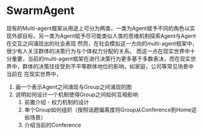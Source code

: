 # SwarmAgent

现有的Multi-agent框架从用途上可分为两类，一类为Agent赋予不同的角色以实现外部目标，另一类为Agent赋予尽可能类似人类的思维机制探索Agent与Agent在交互之间涌现出的社会表现
然而，在社会模拟这一方向的multi-agent框架中，很少有人关注群体的决策行为与个体权力分配的关系。
而这一点在现实世界中十分重要，当前的multi-agent框架在进行决策行为更多基于多数表决，而在现实世界中，群体的决策往往受到不平等群体地位的影响，如家庭，公司等常见场景中
当前在
在现实世界中，

1. 画一个表示Agent之间涌现与Group之间涌现的图
2. 说明如何设计一个机制使得Group之间如何互相影响
   1. 前置介绍 - 权力机制的设计
   2. 单个Group如何组织（按照话题偏离度将Group从Conference到Home这些场景）
   3. 介绍当前的Conference